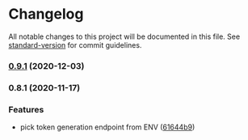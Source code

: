 # Changelog

All notable changes to this project will be documented in this file. See [standard-version](https://github.com/conventional-changelog/standard-version) for commit guidelines.

### [0.9.1](https://github.com/100mslive/sample-app-web/compare/v0.9.0...v0.9.1) (2020-12-03)

### 0.8.1 (2020-11-17)


### Features

* pick token generation endpoint from ENV ([61644b9](https://github.com/100mslive/sample-app-web/commit/61644b9ca8d119efcfcc9531352216ab60b966f0))
